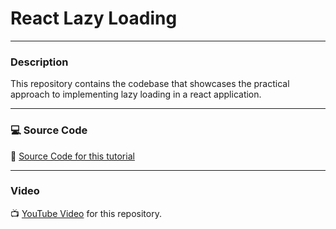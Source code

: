 # React Lazy Loading

---

### Description

This repository contains the codebase that showcases the practical approach to implementing lazy loading in a react application.

---

### 💻 Source Code

🔗 [Source Code for this tutorial](https://github.com/kizito917/react-lazy-load)

---

### Video

📺 [YouTube Video](https://google.com) for this repository.